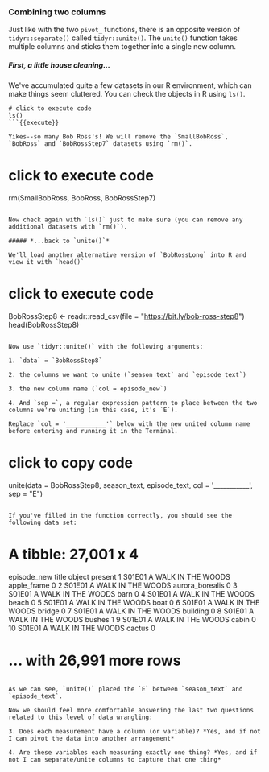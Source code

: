 ### Combining two columns  

Just like with the two `pivot_` functions, there is an opposite version of `tidyr::separate()` called `tidyr::unite()`. The `unite()` function takes multiple columns and sticks them together into a single new column.

##### *First, a little house cleaning...*

We've accumulated quite a few datasets in our R environment, which can make things seem cluttered. You can check the objects in R using `ls()`.

```
# click to execute code
ls()
```{{execute}}

Yikes--so many Bob Ross's! We will remove the `SmallBobRoss`, `BobRoss` and `BobRossStep7` datasets using `rm()`.

```
# click to execute code
rm(SmallBobRoss, BobRoss, BobRossStep7)
```{{execute}}

Now check again with `ls()` just to make sure (you can remove any additional datasets with `rm()`).

##### *...back to `unite()`*

We'll load another alternative version of `BobRossLong` into R and view it with `head()`

```
# click to execute code
BobRossStep8 <- readr::read_csv(file = "https://bit.ly/bob-ross-step8")
head(BobRossStep8)
```{{execute}}

Now use `tidyr::unite()` with the following arguments:

1. `data` = `BobRossStep8`

2. the columns we want to unite (`season_text` and `episode_text`)

3. the new column name (`col = episode_new`)

4. And `sep =`, a regular expression pattern to place between the two columns we're uniting (in this case, it's `E`).

Replace `col = '___________'` below with the new united column name before entering and running it in the Terminal.

```
# click to copy code
unite(data = BobRossStep8, season_text, episode_text, col = '___________', sep = "E")
```{{copy}}

If you've filled in the function correctly, you should see the following data set:

```
# A tibble: 27,001 x 4
   episode_new title               object          present
   <chr>       <chr>               <chr>             <dbl>
 1 S01E01      A WALK IN THE WOODS apple_frame           0
 2 S01E01      A WALK IN THE WOODS aurora_borealis       0
 3 S01E01      A WALK IN THE WOODS barn                  0
 4 S01E01      A WALK IN THE WOODS beach                 0
 5 S01E01      A WALK IN THE WOODS boat                  0
 6 S01E01      A WALK IN THE WOODS bridge                0
 7 S01E01      A WALK IN THE WOODS building              0
 8 S01E01      A WALK IN THE WOODS bushes                1
 9 S01E01      A WALK IN THE WOODS cabin                 0
10 S01E01      A WALK IN THE WOODS cactus                0
# … with 26,991 more rows
```

As we can see, `unite()` placed the `E` between `season_text` and `episode_text`.

Now we should feel more comfortable answering the last two questions related to this level of data wrangling:

3. Does each measurement have a column (or variable)? *Yes, and if not I can pivot the data into another arrangement*

4. Are these variables each measuring exactly one thing? *Yes, and if not I can separate/unite columns to capture that one thing*
